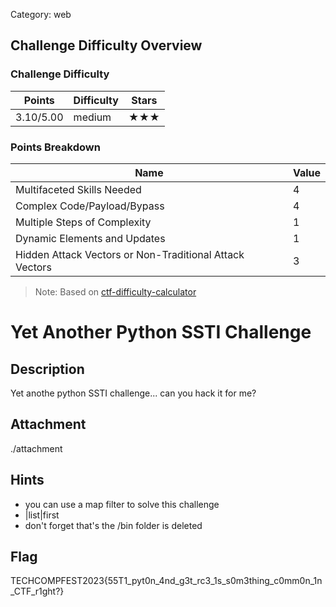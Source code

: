 Category: web

## Challenge Difficulty Overview
### Challenge Difficulty
| Points | Difficulty | Stars |
|--------|------------|-------|
| 3.10/5.00 | medium | ★★★ |

### Points Breakdown
| Name | Value |
|------|-------|
| Multifaceted Skills Needed | 4 |
| Complex Code/Payload/Bypass | 4 |
| Multiple Steps of Complexity | 1 |
| Dynamic Elements and Updates | 1 |
| Hidden Attack Vectors or Non-Traditional Attack Vectors | 3 |

> Note: Based on [ctf-difficulty-calculator](https://github.com/dimasma0305/ctf-challenge-difficulty-calculator)

# Yet Another Python SSTI Challenge
## Description
Yet anothe python SSTI challenge... can you hack it for me?

## Attachment
./attachment

## Hints
- you can use a map filter to solve this challenge
- |list|first
- don't forget that's the /bin folder is deleted

## Flag
TECHCOMPFEST2023{55T1_pyt0n_4nd_g3t_rc3_1s_s0m3thing_c0mm0n_1n_CTF_r1ght?}
